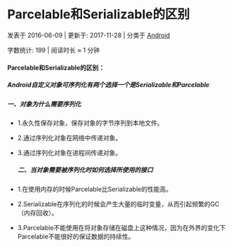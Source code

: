 # Parcelable和Serializable的区别

 发表于 2016-06-09 | 更新于: 2017-11-28 | 分类于 [Android](http://android9527.com/categories/Android/)

 字数统计: 199 | 阅读时长 ≈ 1 分钟

#### Parcelable和Serializable的区别：

##### Android自定义对象可序列化有两个选择一个是Serializable和Parcelable

##### 一、对象为什么需要序列化



- 1.永久性保存对象，保存对象的字节序列到本地文件。

- 2.通过序列化对象在网络中传递对象。

- 3.通过序列化对象在进程间传递对象。

  ##### 二、当对象需要被序列化时如何选择所使用的接口

- 1.在使用内存的时候Parcelable比Serializable的性能高。

- 2.Serializable在序列化的时候会产生大量的临时变量，从而引起频繁的GC（内存回收）。

- 3.Parcelable不能使用在将对象存储在磁盘上这种情况，因为在外界的变化下Parcelable不能很好的保证数据的持续性。